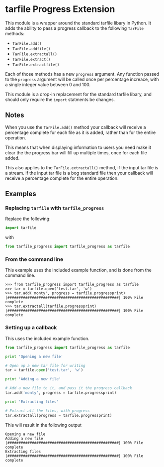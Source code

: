 # tarfile Progress Extension #

This module is a wrapper around the
standard tarfile libary in Python. It 
adds the ability to pass a progress 
callback to the following ```TarFile```
methods:

*   ```TarFile.add()```
*   ```TarFile.addfile()```
*   ```TarFile.extractall()```
*   ```TarFile.extract()```
*   ```TarFile.extractfile()```

Each of those methods has a new ```progress```
argument. Any function passed to the
```progress``` argument will be called once
per percentage increace, with a single integer
value between 0 and 100.

This module is a drop-in replacement for the 
standard tarfile libary, and should only require
the ```import``` statments be changes.

## Notes ##

When you use the ```TarFile.add()``` method your
callback will receive a percentage complete for
each file as it is added, rather than for the
entire operation.

This means that when displaying information to
users you need make it clear the the progress
bar will fill up multiple times, once for each
file added.

This also applies to the ```TarFile.extractall()```
method, if the input tar file is a stream. If the
input tar file is a bog standard file then your
callback will receive a percentage complete for
the entire operation.

## Examples ##

### Replacing ```tarfile``` with ```tarfile_progress``` ###

Replace the following:

```python
import tarfile
```
with

```python
from tarfile_progress import tarfile_progress as tarfile
```

### From the command line ###

This example uses the included example function, and is
done from the command line.

```
>>> from tarfile_progress import tarfile_progress as tarfile
>>> tar = tarfile.open('test.tar', 'w')
>>> tar.add('monty', progress = tarfile.progressprint)
|##################################################| 100% File complete
>>> tar.extractall(tarfile.progressprint)
|##################################################| 100% File complete
```

### Setting up a callback ###

This uses the included example function.

```python
from tarfile_progress import tarfile_progress as tarfile

print 'Opening a new file'

# Open up a new tar file for writing
tar = tarfile.open('test.tar', 'w')

print 'Adding a new file'

# Add a new file to it, and pass it the progress callback
tar.add('monty', progress = tarfile.progressprint)

print 'Extracting files'

# Extract all the files, with progress
tar.extractall(progress = tarfile.progressprint)
```
This will result in the following output

```
Opening a new file
Adding a new file
|##################################################| 100% File complete
Extracting files
|##################################################| 100% File complete
```